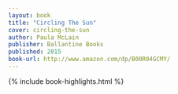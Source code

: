 ```yaml
---
layout: book
title: "Circling The Sun"
cover: circling-the-sun
author: Paula McLain
publisher: Ballantine Books
published: 2015
book-url: http://www.amazon.com/dp/B00R04GCMY/
---
```


{% include book-highlights.html %}
